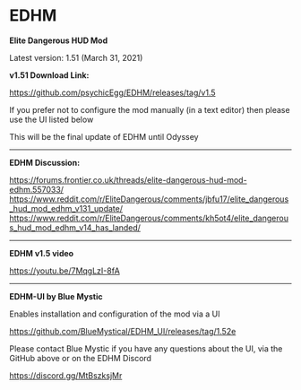 # EDHM
**Elite Dangerous HUD Mod**

Latest version: 1.51 (March 31, 2021)

**v1.51 Download Link:**

https://github.com/psychicEgg/EDHM/releases/tag/v1.5

If you prefer not to configure the mod manually (in a text editor) then please use the UI listed below

This will be the final update of EDHM until Odyssey

-------------------------------------------------------------------------
**EDHM Discussion:**

https://forums.frontier.co.uk/threads/elite-dangerous-hud-mod-edhm.557033/
https://www.reddit.com/r/EliteDangerous/comments/jbfu17/elite_dangerous_hud_mod_edhm_v131_update/
https://www.reddit.com/r/EliteDangerous/comments/kh5ot4/elite_dangerous_hud_mod_edhm_v14_has_landed/


-------------------------------------------------------------------------
**EDHM v1.5 video**

https://youtu.be/7MqgLzI-8fA

-------------------------------------------------------------------------
**EDHM-UI by Blue Mystic**

Enables installation and configuration of the mod via a UI

https://github.com/BlueMystical/EDHM_UI/releases/tag/1.52e

Please contact Blue Mystic if you have any questions about the UI, via the GitHub above or on the EDHM Discord

https://discord.gg/MtBszksjMr
